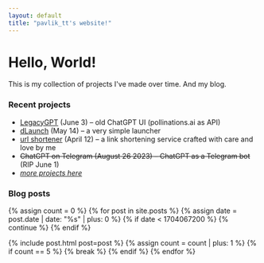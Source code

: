 ```yaml
---
layout: default
title: "pavlik_tt's website!"
---
```


# Hello, World!

This is my collection of projects I've made over time. And my blog.

### Recent projects

 * [LegacyGPT](https://legacygpt.pavliktt.pp.ua/) (June 3) – old ChatGPT UI (pollinations.ai as API)
 * [dLaunch](https://gitlab.com/pavlik-dev/darklauncher) (May 14) – a very simple launcher
 * [url shortener](https://url.pavliktt.pp.ua/) (April 12) – a link shortening service crafted with care and love by me
 * ~~ChatGPT on Telegram (August 26 2023) – ChatGPT as a Telegram bot~~ (RIP June 1)
 * *[more projects here](projects/)*

### Blog posts

{% assign count = 0 %}
{% for post in site.posts %}
  {% assign date = post.date | date: "%s" | plus: 0 %}
  {% if date < 1704067200 %}
    {% continue %}
  {% endif %}

  {% include post.html post=post %}
  {% assign count = count | plus: 1 %}
  {% if count == 5 %}
    {% break %}
  {% endif %}
{% endfor %}
